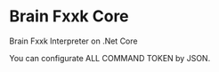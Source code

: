 # Brain Fxxk Core

Brain Fxxk Interpreter on .Net Core

You can configurate ALL COMMAND TOKEN by JSON.